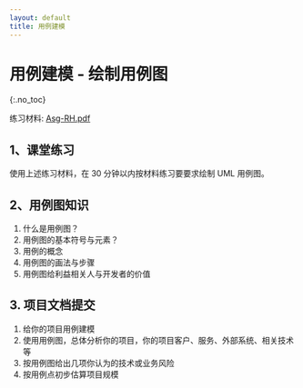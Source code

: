 ```yaml
---
layout: default
title: 用例建模
---
```


# 用例建模 - 绘制用例图
{:.no_toc}

练习材料: [Asg-RH.pdf](material/Asg_RH.pdf)

## 1、课堂练习

使用上述练习材料，在 30 分钟以内按材料练习要要求绘制 UML 用例图。

## 2、用例图知识

1. 什么是用例图？
2. 用例图的基本符号与元素？
3. 用例的概念
4. 用例图的画法与步骤
5. 用例图给利益相关人与开发者的价值

## 3. 项目文档提交

1. 给你的项目用例建模
2. 使用用例图，总体分析你的项目，你的项目客户、服务、外部系统、相关技术等
2. 按用例图给出几项你认为的技术或业务风险
3. 按用例点初步估算项目规模

